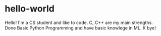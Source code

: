 # hello-world
Hello!
I'm a CS student and like to code.
C, C++ are my main strengths.
Done Basic Python Programming and have basic knowlege in ML.
K bye!


